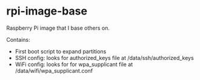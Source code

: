 # rpi-image-base

Raspberry Pi image that I base others on.

Contains:
- First boot script to expand partitions
- SSH config: looks for authorized_keys file at /data/ssh/authorized_keys
- WiFi config: looks for for wpa_supplicant file at /data/wifi/wpa_supplicant.conf
